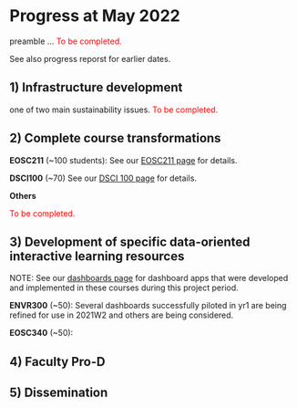 # Progress at May 2022

preamble ... <span style="color:red">To be completed.</span>

See also progress reporst for earlier dates.

## 1) Infrastructure development

one of two main sustainability issues. <span style="color:red">To be completed.</span>

## 2) Complete course transformations

**EOSC211** (~100 students): See our [EOSC211 page](crs-eosc211.md) for details.

**DSCI100** (~70) See our [DSCI 100 page](crs-dsci100.md) for  details.

**Others**

<span style="color:red">To be completed.</span>

## 3) Development of specific data-oriented interactive learning resources

NOTE: See our [dashboards page](dashboards.md) for dashboard apps that were developed and implemented in these courses during this project period.

**ENVR300** (~50): Several dashboards successfully piloted in yr1 are being refined for use in 2021W2 and others are being considered.

**EOSC340** (~50): 

## 4) Faculty Pro-D

## 5) Dissemination
